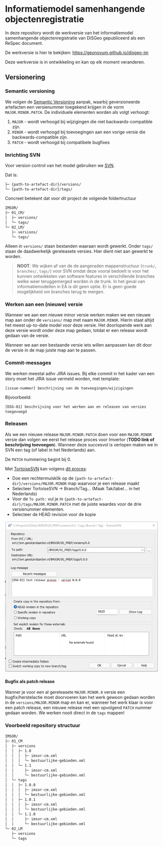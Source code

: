 # Informatiemodel samenhangende objectenregistratie

In deze repository wordt de werkversie van het informatiemodel samenhangende objectenregistratie van DiSGeo gepubliceerd als een ReSpec document. 

De werkversie is hier te bekijken: https://geonovum.github.io/disgeo-im

Deze werkversie is in ontwikkeling en kan op elk moment veranderen.

## Versionering

### Semantic versioning

We volgen de [Semantic Versioning](https://semver.org/) aanpak, waarbij geversioneerde artefacten een versienummer toegekend krijgen in de vorm `MAJOR.MINOR.PATCH`.
De individuele elementen worden als volgt verhoogt:

1. `MAJOR` - wordt verhoogd bij wijzigingen die niet backwards-compatible zijn.
1. `MINOR` - wordt verhoogd bij toevoegingen aan een vorige versie die backwards-compatible zijn.
1. `PATCH` - wordt verhoogd bij compatibele bugfixes

### Inrichting SVN
Voor version control van het model gebruiken we [SVN](https://subversion.apache.org/).

Dat is:
```
├─ {path-to-artefact-dir}/versions/
└─ {path-to-artefact-dir}/tags/
```

Concreet betekent dat voor dit project de volgende foldertructuur

```
IMSOR/
├─ 01_CM/
│  ├─ versions/
│  └─ tags/
└─ 02_LM/
   ├─ versions/
   └─ tags/
```

Alleen in `versions/` staan bestanden waaraan wordt gewerkt. Onder `tags/` staan de daadwerkelijk gereleasete versies. Hier dient niet aan gewerkt te worden.

> **NOOT**: We wijken af van de de aangeraden mappenstructuur (`trunk/`, `branches/`, `tags/`) voor SVN omdat deze vooral bedoelt is voor het kunnen ontwikkelen van software features in verschillende branches welke weer teruggemerged worden in de trunk. In het geval van informatiemodellen in EA is dit geen optie. Er is geen goede mogelijkheid om branches terug te mergen.

### Werken aan een (nieuwe) versie

Wanneer we aan een nieuwe minor versie werken maken we een nieuwe map aan onder de `versions/` map met naam `MAJOR.MINOR`. Hierin staat altijd het meest up-to-date model voor deze versie. Het doorlopende werk aan deze versie wordt onder deze map gedaan, totdat er een release wordt gedaan van de versie.

Wanneer we aan een bestaande versie iets willen aanpassen kan dit door de versie in de map juiste map aan te passen.

### Commit-messages

We werken meestal adhv JIRA issues. Bij elke commit in het kader van een story moet het JIRA issue vermeld worden, met template:

```
[issue-nummer] beschrijving van de toeveogingen/wijzigingen
```

Bijvoorbeeld:

```
[DSG-81] beschrijving voor het werken aan en releasen van versies toegevoegd
```

### Releasen

Als we een nieuwe release `MAJOR.MINOR.PATCH` doen voor een `MAJOR.MINOR` versie dan volgen we eerst het release proces voor Imvertor (**TODO link of beschrijving toevoegen**). Wanneer deze succesvol is verlopen maken we in SVN een tag (of label in het Nederlands) aan.

De `PATCH` nummering begint bij 0.

Met [TortoiseSVN](https://tortoisesvn.net/) kan volgens [dit proces](https://tortoisesvn.net/docs/release/TortoiseSVN_nl/tsvn-dug-branchtag.html):

* Doe een rechtermuisklik op de `{path-to-artefact-dir}/versions/MAJOR.MINOR` map waarvoor je een release maakt
* Selecteer TortoiseSVN -> Branch/Tag... (Maak Tak/label... in het Nederlands)
* Voor de `To path:` vul je in `{path-to-artefact-dir}/tags/MAJOR.MINOR.PATCH` met de juiste waardes voor de drie versienummer elementen.
* Selecteer de HEAD revision voor de kopie

![tag-release-tortoise-svn](media/tag-release-tortoise-svn.png)

#### Bugfix als patch release

Wanner je voor een al gereleasete `MAJOR.MINOR.0` versie een bugfix/herstelactie moet doorvoeren kan het werk gewoon gedaan worden in de `versions/MAJOR.MINOR` map en kan er, wanneer het werk klaar is voor een patch release, een nieuwe release met een opvolgend `PATCH` nummer gedaan worden. We werken nooit direct in de `tags` mappen!

### Voorbeeld repository structuur

```
IMSOR/
├─ 01_CM
│  ├─ versions
│  │  ├─ 1.0
│  │  │  ├─ imsor-cm.xml
│  │  │  └─ bestuurlijke-gebieden.xml
│  │  └─ 1.1
│  │     ├─ imsor-cm.xml
│  │     └─ bestuurlijke-gebieden.xml
│  └─ tags
│  │  ├─ 1.0.0
│  │  │  ├─ imsor-cm.xml
│  │  │  └─ bestuurlijke-gebieden.xml
│  │  ├─ 1.0.1
│  │  │  ├─ imsor-cm.xml
│  │  │  └─ bestuurlijke-gebieden.xml
│  │  └─ 1.1.0
│  │     ├─ imsor-cm.xml
│  │     └─ bestuurlijke-gebieden.xml
└─ 02_LM
   ├─ versions
   └─ tags
```
